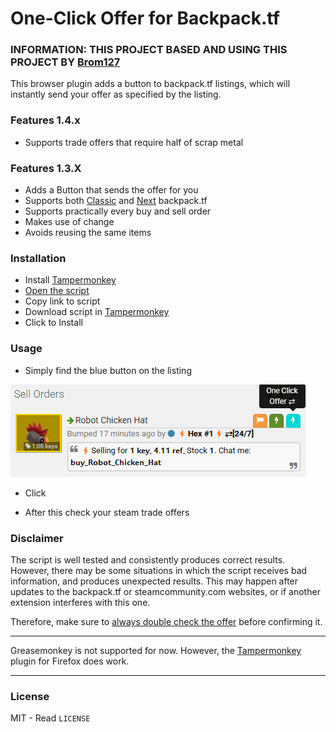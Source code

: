 # One-Click Offer for Backpack.tf

### INFORMATION: THIS PROJECT BASED AND USING THIS PROJECT BY [Brom127](https://github.com/peleicht/backpack-offer-sender/) 

This browser plugin adds a button to backpack.tf listings, which will instantly send your offer as specified by the listing.

### Features 1.4.x

- Supports trade offers that require half of scrap metal

### Features 1.3.X

- Adds a Button that sends the offer for you
- Supports both [Classic](https://backpack.tf) and [Next](https://next.backpack.tf) backpack.tf
- Supports practically every buy and sell order
- Makes use of change
- Avoids reusing the same items

### Installation

- Install [Tampermonkey](https://www.tampermonkey.net/)
- [Open the script](https://github.com/BrBriz/One-Click-Offer/raw/main/One-Click-Offer.js)
- Copy link to script 
- Download script in [Tampermonkey](/images/TampermonkeyInstall.png)
- Click to Install


### Usage

- Simply find the blue button on the listing

![listings with buttons](/images/SellOrder.png)

- Click

- After this check your steam trade offers

### Disclaimer

The script is well tested and consistently produces correct results.
However, there may be some situations in which the script receives bad information, and produces unexpected results.
This may happen after updates to the backpack.tf or steamcommunity.com websites, or if another extension interferes with this one.

Therefore, make sure to <ins>always double check the offer</ins> before confirming it.

---

Greasemonkey is not supported for now. However, the [Tampermonkey](https://www.tampermonkey.net/) plugin for Firefox does work.

---

### License

MIT - Read `LICENSE`